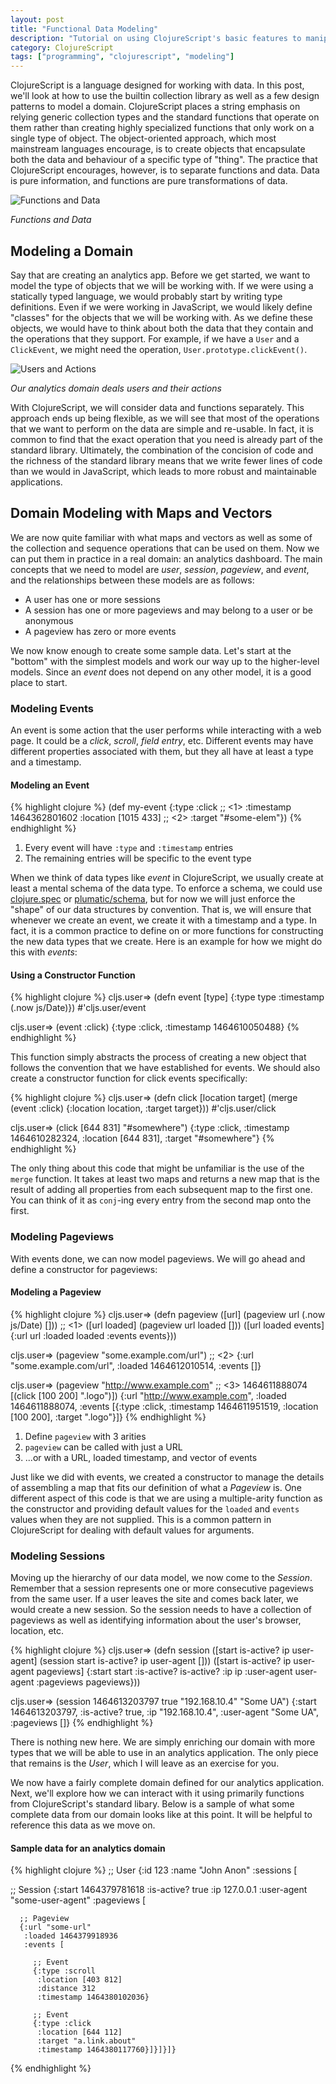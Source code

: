 ```yaml
---
layout: post
title: "Functional Data Modeling"
description: "Tutorial on using ClojureScript's basic features to manipulate data and create a DSL using only functions for constructing and enriching data."
category: ClojureScript
tags: ["programming", "clojurescript", "modeling"]
---
```


ClojureScript is a language designed for working with data. In this post, we'll
look at how to use the builtin collection library as well as a few design patterns
to model a domain. ClojureScript places a string emphasis on relying
generic collection types and the standard functions that operate on them rather
than creating highly specialized functions that only work on a single type of
object. The object-oriented approach, which most mainstream languages encourage,
is to create objects that encapsulate both the data and behaviour of a specific
type of "thing". The practice that ClojureScript encourages, however, is to
separate functions and data. Data is pure information, and functions are pure
transformations of data.

![Functions and Data](/img/functions-and-data.png)

_Functions and Data_

## Modeling a Domain

Say that are creating an analytics app. Before we get started, we want to model
the type of objects that we will be working with. If we were using a statically
typed language, we would probably start by writing type definitions. Even if
we were working in JavaScript, we would likely define "classes" for the objects
that we will be working with. As we define these objects, we would have to think
about both the data that they contain and the operations that they support. For
example, if we have a `User` and a `ClickEvent`, we might need the operation,
`User.prototype.clickEvent()`.

![Users and Actions](/img/analytics-domain.png)

_Our analytics domain deals users and their actions_

With ClojureScript, we will consider data and functions separately. This
approach ends up being flexible, as we will see that most of the operations that
we want to perform on the data are simple and re-usable. In fact, it is common
to find that the exact operation that you need is already part of the standard
library. Ultimately, the combination of the concision of code and the richness
of the standard library means that we write fewer lines of code than we would in
JavaScript, which leads to more robust and maintainable applications.

## Domain Modeling with Maps and Vectors

We are now quite familiar with what maps and vectors as well as some of the
collection and sequence operations that can be used on them. Now we can put them
in practice in a real domain: an analytics dashboard. The main concepts that we
need to model are _user_, _session_, _pageview_, and _event_, and the
relationships between these models are as follows:

- A user has one or more sessions
- A session has one or more pageviews and may belong to a user or be anonymous
- A pageview has zero or more events

We now know enough to create some sample data. Let's start at the "bottom" with
the simplest models and work our way up to the higher-level models. Since an
_event_ does not depend on any other model, it is a good place to start.

### Modeling Events

An event is some action that the user performs while interacting with a web
page. It could be a _click_, _scroll_, _field entry_, etc. Different events may
have different properties associated with them, but they all have at least a
type and a timestamp.

#### Modeling an Event

{% highlight clojure %}
(def my-event {:type :click               ;;  <1>
               :timestamp 1464362801602
               :location [1015 433]       ;;  <2>
               :target "#some-elem"})
{% endhighlight %}

1. Every event will have `:type` and `:timestamp` entries
2. The remaining entries will be specific to the event type

When we think of data types like _event_ in ClojureScript, we usually create at
least a mental schema of the data type. To enforce a schema, we could use
[clojure.spec](https://clojure.org/about/spec) or
[plumatic/schema](https://github.com/plumatic/schema), but for now we will just
enforce the "shape" of our data structures by convention. That is, we will ensure
that whenever we create an event, we create it with a timestamp and a type. In fact,
it is a common practice to define on or more functions for constructing the new
data types that we create. Here is an example for how we might do this with
_events_:

#### Using a Constructor Function

{% highlight clojure %}
cljs.user=> (defn event [type]
              {:type type
               :timestamp (.now js/Date)})
#'cljs.user/event

cljs.user=> (event :click)
{:type :click, :timestamp 1464610050488}
{% endhighlight %}

This function simply abstracts the process of creating a new object that follows
the convention that we have established for events. We should also create a
constructor function for click events specifically:

{% highlight clojure %}
cljs.user=> (defn click [location target]
              (merge (event :click)
                     {:location location, :target target}))
#'cljs.user/click

cljs.user=> (click [644 831] "#somewhere")
{:type :click,
 :timestamp 1464610282324,
 :location [644 831],
 :target "#somewhere"}
{% endhighlight %}

The only thing about this code that might be unfamiliar is the use of the
`merge` function. It takes at least two maps and returns a new map that is the
result of adding all properties from each subsequent map to the first one. You
can think of it as `conj`-ing every entry from the second map onto the first.

### Modeling Pageviews

With events done, we can now model pageviews. We will go ahead and define
a constructor for pageviews:

#### Modeling a Pageview

{% highlight clojure %}
cljs.user=> (defn pageview
              ([url] (pageview url (.now js/Date) [])) ;; <1>
              ([url loaded] (pageview url loaded []))
              ([url loaded events]
                {:url url
                 :loaded loaded
                 :events events}))

cljs.user=> (pageview "some.example.com/url")          ;; <2>
{:url "some.example.com/url",
 :loaded 1464612010514,
 :events []}

cljs.user=> (pageview "http://www.example.com"         ;; <3>
                      1464611888074
                      [(click [100 200] ".logo")])
{:url "http://www.example.com",
 :loaded 1464611888074,
 :events [{:type :click,
           :timestamp 1464611951519,
           :location [100 200],
           :target ".logo"}]}
{% endhighlight %}

1. Define `pageview` with 3 arities
2. `pageview` can be called with just a URL
3. ...or with a URL, loaded timestamp, and vector of events

Just like we did with events, we created a constructor to manage the details of
assembling a map that fits our definition of what a _Pageview_ is. One different
aspect of this code is that we are using a multiple-arity function as the
constructor and providing default values for the `loaded` and `events` values
when they are not supplied. This is a common pattern in ClojureScript for
dealing with default values for arguments.

### Modeling Sessions

Moving up the hierarchy of our data model, we now come to the
_Session_. Remember that a session represents one or more consecutive pageviews
from the same user. If a user leaves the site and comes back later, we would
create a new session. So the session needs to have a collection of pageviews as
well as identifying information about the user's browser, location, etc.

{% highlight clojure %}
cljs.user=> (defn session
              ([start is-active? ip user-agent] (session start is-active? ip user-agent []))
              ([start is-active? ip user-agent pageviews]
                {:start start
                 :is-active? is-active?
                 :ip ip
                 :user-agent user-agent
                 :pageviews pageviews}))

cljs.user=> (session 1464613203797 true "192.168.10.4" "Some UA")
{:start 1464613203797, :is-active? true, :ip "192.168.10.4", :user-agent "Some UA", :pageviews []}
{% endhighlight %}

There is nothing new here. We are simply enriching our domain with more types
that we will be able to use in an analytics application. The only piece that
remains is the _User_, which I will leave as an exercise for you.

We now have a fairly complete domain defined for our analytics
application. Next, we'll explore how we can interact with it using primarily
functions from ClojureScript's standard libary. Below is a sample of what some
complete data from our domain looks like at this point. It will be helpful to
reference this data as we move on.

#### Sample data for an analytics domain

{% highlight clojure %}
;; User
{:id 123
 :name "John Anon"
 :sessions [

   ;; Session
   {:start 1464379781618
    :is-active? true
    :ip 127.0.0.1
    :user-agent "some-user-agent"
    :pageviews [

      ;; Pageview
      {:url "some-url"
       :loaded 1464379918936
       :events [

         ;; Event
         {:type :scroll
          :location [403 812]
          :distance 312
          :timestamp 1464380102036}

         ;; Event
         {:type :click
          :location [644 112]
          :target "a.link.about"
          :timestamp 1464380117760}]}]}]}
{% endhighlight %}
